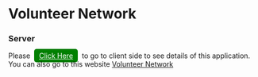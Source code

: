# Volunteer Network
### Server

Please &nbsp;<a href="https://github.com/jahedul29/volunteer-network-client" style="color:white; background-color: green; border-radius: 5px; padding: 5px 10px; border: 0px
">Click Here</a>&nbsp; to go to client side to see details of this application.
You can also go to this website [Volunteer Network](https://volunteer-network-jahed.web.app/)


